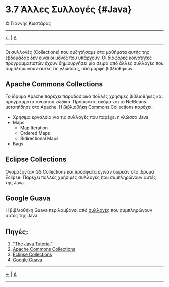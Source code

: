 # 3.7 Άλλες Συλλογές {#Java} 
© Γιάννης Κωστάρας

---

[<-](../3.6-Maps/README.md) | [Δ](../../README.md) 
 
---

Οι συλλογές (Collections) που συζητήσαμε στα μαθήματα αυτής της εβδομάδας δεν είναι οι μόνες που υπάρχουν. Οι διάφορες κοινότητες προγραμματιστών έχουν δημιουργήσει μια σειρά από άλλες συλλογές που συμπληρώνουν αυτές τις γλώσσας, υπό μορφή βιβλιοθηκών.

## Apache Commons Collections
Το ίδρυμα Apache παρέχει παραδοσιακά πολλές χρήσιμες βιβλιοθήκες και προγράμματα ανοικτού κώδικα. Πρόσφατα, ακόμα και το NetBeans μεταπήδησε στο Apache. Η βιβλιοθήκη Commons Collections παρέχει:

* Χρήσιμα εργαλεία για τις συλλογές που παρέχει η γλώσσα Java
* Maps
   * Map Iteration
   * Ordered Maps
   * Bidirectional Maps
* Bags 

## Eclipse Collections
Ονομάζονταν GS Collections και πρόσφατα έγιναν δωρεάν στο ίδρυμα Eclipse. Παρέχει πολλές χρήσιμες συλλογές που συμπληρώνουν αυτές της Java.

## Google Guava
Η βιβλιοθήκη Guava περιλαμβάνει από [συλλογές](https://github.com/google/guava/wiki/CollectionUtilitiesExplained) που συμπληρώνουν αυτές της Java.

## Πηγές:
1. ["The Java Tutorial"](https://docs.oracle.com/javase/tutorial/)
1. [Apache Commons Collections](http://commons.apache.org/proper/commons-collections/)
1. [Eclipse Collections](https://www.eclipse.org/collections/)
1. [Google Guava](https://github.com/google/guava)

---

[<-](../3.5-Queues/README.md) | [Δ](../../README.md) 

---
